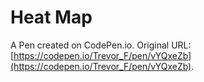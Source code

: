# Heat Map

A Pen created on CodePen.io. Original URL: [https://codepen.io/Trevor_F/pen/vYQxeZb](https://codepen.io/Trevor_F/pen/vYQxeZb).

